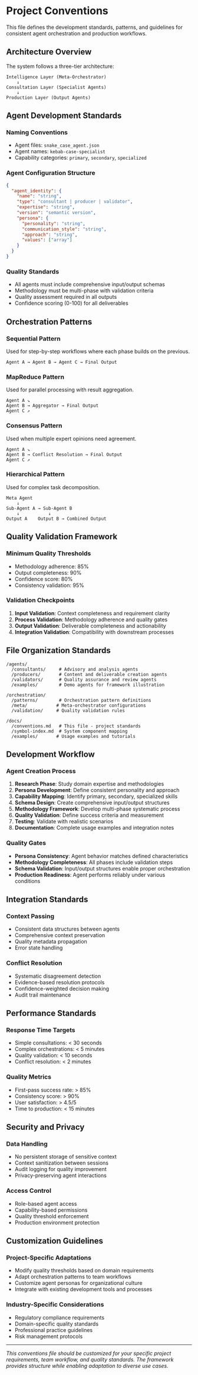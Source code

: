 # Project Conventions

This file defines the development standards, patterns, and guidelines for consistent agent orchestration and production workflows.

## Architecture Overview

The system follows a three-tier architecture:

```
Intelligence Layer (Meta-Orchestrator)
    ↓
Consultation Layer (Specialist Agents)  
    ↓
Production Layer (Output Agents)
```

## Agent Development Standards

### Naming Conventions
- Agent files: `snake_case_agent.json`
- Agent names: `kebab-case-specialist`
- Capability categories: `primary`, `secondary`, `specialized`

### Agent Configuration Structure
```json
{
  "agent_identity": {
    "name": "string",
    "type": "consultant | producer | validator",
    "expertise": "string",
    "version": "semantic version",
    "persona": {
      "personality": "string",
      "communication_style": "string", 
      "approach": "string",
      "values": ["array"]
    }
  }
}
```

### Quality Standards
- All agents must include comprehensive input/output schemas
- Methodology must be multi-phase with validation criteria
- Quality assessment required in all outputs
- Confidence scoring (0-100) for all deliverables

## Orchestration Patterns

### Sequential Pattern
Used for step-by-step workflows where each phase builds on the previous.
```
Agent A → Agent B → Agent C → Final Output
```

### MapReduce Pattern  
Used for parallel processing with result aggregation.
```
Agent A ↘
Agent B → Aggregator → Final Output
Agent C ↗
```

### Consensus Pattern
Used when multiple expert opinions need agreement.
```
Agent A ↘
Agent B → Conflict Resolution → Final Output
Agent C ↗
```

### Hierarchical Pattern
Used for complex task decomposition.
```
Meta Agent
    ↓
Sub-Agent A → Sub-Agent B
    ↓           ↓
Output A    Output B → Combined Output
```

## Quality Validation Framework

### Minimum Quality Thresholds
- Methodology adherence: 85%
- Output completeness: 90% 
- Confidence score: 80%
- Consistency validation: 95%

### Validation Checkpoints
1. **Input Validation**: Context completeness and requirement clarity
2. **Process Validation**: Methodology adherence and quality gates
3. **Output Validation**: Deliverable completeness and actionability
4. **Integration Validation**: Compatibility with downstream processes

## File Organization Standards

```
/agents/
  /consultants/     # Advisory and analysis agents
  /producers/       # Content and deliverable creation agents
  /validators/      # Quality assurance and review agents
  /examples/        # Demo agents for framework illustration

/orchestration/
  /patterns/        # Orchestration pattern definitions
  /meta/           # Meta-orchestrator configurations
  /validation/     # Quality validation rules

/docs/
  /conventions.md   # This file - project standards
  /symbol-index.md  # System component mapping
  /examples/       # Usage examples and tutorials
```

## Development Workflow

### Agent Creation Process
1. **Research Phase**: Study domain expertise and methodologies
2. **Persona Development**: Define consistent personality and approach
3. **Capability Mapping**: Identify primary, secondary, specialized skills
4. **Schema Design**: Create comprehensive input/output structures
5. **Methodology Framework**: Develop multi-phase systematic process
6. **Quality Validation**: Define success criteria and measurement
7. **Testing**: Validate with realistic scenarios
8. **Documentation**: Complete usage examples and integration notes

### Quality Gates
- **Persona Consistency**: Agent behavior matches defined characteristics
- **Methodology Completeness**: All phases include validation steps
- **Schema Validation**: Input/output structures enable proper orchestration
- **Production Readiness**: Agent performs reliably under various conditions

## Integration Standards

### Context Passing
- Consistent data structures between agents
- Comprehensive context preservation
- Quality metadata propagation
- Error state handling

### Conflict Resolution
- Systematic disagreement detection
- Evidence-based resolution protocols
- Confidence-weighted decision making
- Audit trail maintenance

## Performance Standards

### Response Time Targets
- Simple consultations: < 30 seconds
- Complex orchestrations: < 5 minutes
- Quality validation: < 10 seconds
- Conflict resolution: < 2 minutes

### Quality Metrics
- First-pass success rate: > 85%
- Consistency score: > 90%
- User satisfaction: > 4.5/5
- Time to production: < 15 minutes

## Security and Privacy

### Data Handling
- No persistent storage of sensitive context
- Context sanitization between sessions
- Audit logging for quality improvement
- Privacy-preserving agent interactions

### Access Control
- Role-based agent access
- Capability-based permissions
- Quality threshold enforcement
- Production environment protection

## Customization Guidelines

### Project-Specific Adaptations
- Modify quality thresholds based on domain requirements
- Adapt orchestration patterns to team workflows
- Customize agent personas for organizational culture
- Integrate with existing development tools and processes

### Industry-Specific Considerations
- Regulatory compliance requirements
- Domain-specific quality standards
- Professional practice guidelines
- Risk management protocols

---

*This conventions file should be customized for your specific project requirements, team workflow, and quality standards. The framework provides structure while enabling adaptation to diverse use cases.*